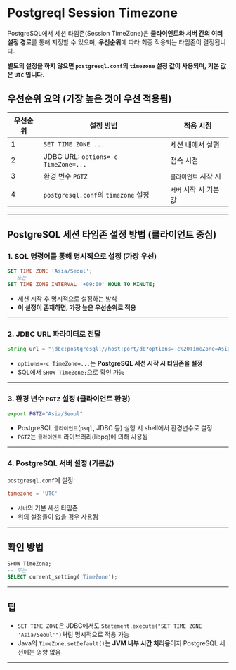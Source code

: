 # Postgreql Session Timezone

PostgreSQL에서 세션 타임존(Session TimeZone)은 **클라이언트와 서버 간의 여러 설정 경로**를 통해 지정할 수 있으며, **우선순위**에 따라 최종 적용되는 타임존이 결정됩니다.

**별도의 설정을 하지 않으면 `postgresql.conf`의 `timezone` 설정 값이 사용되며, 기본 값은 `UTC` 입니다.**

## 우선순위 요약 (가장 높은 것이 우선 적용됨)

| 우선순위 | 설정 방법                       | 적용 시점   |
| ---- | ----------------------------------- | ----------- |
| 1    | `SET TIME ZONE ...`                 | 세션 내에서 실행      |
| 2    | JDBC URL: `options=-c TimeZone=...` | 접속 시점             |
| 3    | 환경 변수 `PGTZ`                    | `클라이언트` 시작 시  |
| 4    | `postgresql.conf`의 `timezone` 설정 | `서버` 시작 시 기본값 |

---

## PostgreSQL 세션 타임존 설정 방법 (클라이언트 중심)

### 1. **SQL 명령어를 통해 명시적으로 설정** (가장 우선)

```sql
SET TIME ZONE 'Asia/Seoul';
-- 또는
SET TIME ZONE INTERVAL '+09:00' HOUR TO MINUTE;
```

* 세션 시작 후 명시적으로 설정하는 방식
* **이 설정이 존재하면, 가장 높은 우선순위로 적용**

---

### 2. **JDBC URL 파라미터로 전달**

```java
String url = "jdbc:postgresql://host:port/db?options=-c%20TimeZone=Asia/Seoul";
```

* `options=-c TimeZone=...`는 **PostgreSQL 세션 시작 시 타임존을 설정**
* SQL에서 `SHOW TimeZone;`으로 확인 가능

---

### 3. **환경 변수 `PGTZ` 설정 (클라이언트 환경)**

```bash
export PGTZ="Asia/Seoul"
```

* PostgreSQL `클라이언트`(`psql`, JDBC 등) 실행 시 shell에서 환경변수로 설정
* `PGTZ`는 `클라이언트` 라이브러리(libpq)에 의해 사용됨

---

### 4. **PostgreSQL 서버 설정 (기본값)**

`postgresql.conf`에 설정:

```conf
timezone = 'UTC'
```

* `서버`의 기본 세션 타임존
* 위의 설정들이 없을 경우 사용됨

---

## 확인 방법

```sql
SHOW TimeZone;
-- 또는
SELECT current_setting('TimeZone');
```

---

## 팁

* `SET TIME ZONE`은 JDBC에서도 `Statement.execute("SET TIME ZONE 'Asia/Seoul'")`처럼 명시적으로 적용 가능
* Java의 `TimeZone.setDefault()`는 **JVM 내부 시간 처리용**이지 PostgreSQL 세션에는 영향 없음

---
